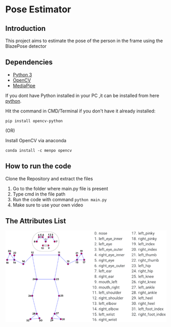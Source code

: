 # Pose Estimator

## Introduction

This project aims to estimate the pose of the person in the frame using the BlazePose detector 

## Dependencies

* [Python 3](https://www.python.org/)
* [OpenCV](https://opencv.org/)
* [MediaPipe](https://pypi.org/project/mediapipe/)

If you dont have Python installed in your PC ,it can be installed from here [python](https://www.python.org/downloads/).

Hit the command in CMD/Terminal if you don't have it already installed:

    pip install opencv-python

   (OR)
   
 Install OpenCV via anaconda
  
    conda install -c menpo opencv
    
## How to run the code
Clone the Repository and extract the files

1. Go to the folder where main.py file is present
2. Type cmd in the file path 
3. Run the code with command `python main.py`
4. Make sure to use your own video

## The Attributes List

![the attribute list](attributes.png)
